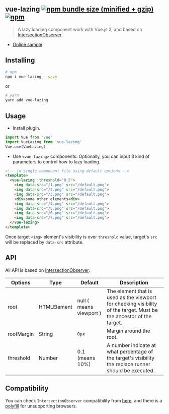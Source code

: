 ## vue-lazing [![npm bundle size (minified + gzip)](https://img.shields.io/bundlephobia/minzip/vue-lazing.svg?style=flat-square)](https://www.npmjs.com/package/vue-lazing) [![npm](https://img.shields.io/npm/v/vue-lazing.svg?style=flat-square)](https://www.npmjs.com/package/vue-lazing)

> A lazy loading component work with Vue.js 2, and based on [IntersectionObserver].

- [Online sample](https://lbwa.github.io/vue-lazing)

[IntersectionObserver]:https://developer.mozilla.org/en-US/docs/Web/API/Intersection_Observer_API

## Installing

```bash
# npm
npm i vue-lazing --save
```

or

```bash
# yarn
yarn add vue-lazing
```

## Usage

- Install plugin.

```js
import Vue from 'vue'
import VueLazing from 'vue-lazing'
Vue.use(VueLazing)
```

- Use `<vue-lazing>` components. Optionally, you can input 3 kind of parameters to control how to lazy loading.

```html
<!-- in single component file using default options -->
<template>
  <vue-lazing :threshold="0.5">
    <img data-src="/1.png" src="/default.png">
    <img data-src="/2.png" src="/default.png">
    <img data-src="/3.png" src="/default.png">
    <div>some other elements<div>
    <img data-src="/4.png" src="/default.png">
    <img data-src="/5.png" src="/default.png">
    <img data-src="/6.png" src="/default.png">
    <img data-src="/7.png" src="/default.png">
  </vue-lazing>
</template>
```

Once target `<img>` element's visibility is over `threshold` value, target's `src` will be replaced by `data-src` attribute.

## API

All API is based on [IntersectionObserver].

| Options | Type | Default | Description |
| ------- | ---- | ------- | ----------- |
| root | HTMLElement | null ( means viewport ) | The element that is used as the viewport for checking visibility of the target. Must be the ancestor of the target. |
| rootMargin | String | `0px` | Margin around the root. |
| threshold | Number | 0.1 (means 10%) | A number indicate at what percentage of the target's visibility the replace runner should be executed. |

## Compatibility

You can check `IntersectionObserver` compatibility from [here], and there is a [polyfill] for unsupporting browsers.

[here]:https://caniuse.com/#search=IntersectionObserver

[polyfill]:https://github.com/w3c/IntersectionObserver/tree/master/polyfill
